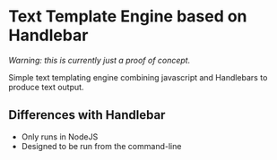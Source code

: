 # Text Template Engine based on Handlebar

*Warning: this is currently just a proof of concept.*

Simple text templating engine combining javascript and
Handlebars to produce text output.

## Differences with Handlebar

* Only runs in NodeJS
* Designed to be run from the command-line